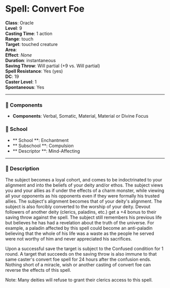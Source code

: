 
# Spell: Convert Foe
**Class**: Oracle  
**Level**: 9  
**Casting Time**: 1 action  
**Range**: touch  
**Target**: touched creature  
**Area**:   
**Effect**: _None_  
**Duration**: instantaneous  
**Saving Throw**: Will partial (+9 vs. Will partial)  
**Spell Resistance**: Yes (yes)  
**DC**: 19  
**Caster Level**: 1  
**Spontaneous**: Yes

---

### 🔮 Components
- **Components**: Verbal, Somatic, Material, Material or Divine Focus

### 🏫 School
- ** School **: Enchantment
- ** Subschool **: Compulsion
- ** Descriptor **: Mind-Affecting
---

### 📜 Description
The subject becomes a loyal cohort, and comes to be indoctrinated to your alignment and into the beliefs of your deity and/or ethos. The subject views you and your allies as if under the effects of a charm monster, while viewing all your opponents as his opponents even if they were formally his trusted allies. The subject's alignment becomes that of your deity's alignment. The subject is also forcibly converted to the worship of your deity. Devout followers of another deity (clerics, paladins, etc.) get a +4 bonus to their saving throw against the spell. The subject still remembers his previous life but believes he has had a revelation about the truth of the universe. For example, a paladin affected by this spell could become an anti-paladin believing that the whole of his life was a waste as the people he served were not worthy of him and never appreciated his sacrifices.

Upon a successful save the target is subject to the Confused condition for 1 round. A target that succeeds on the saving throw is also immune to that same caster's convert foe spell for 24 hours after the confusion ends. Nothing short of a miracle, wish or another casting of convert foe can reverse the effects of this spell.

Note: Many deities will refuse to grant their clerics access to this spell.
